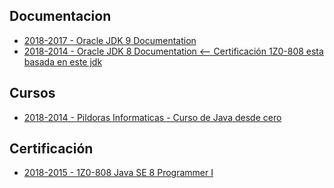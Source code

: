 ## Documentacion 
* [2018-2017 - Oracle JDK 9 Documentation](https://docs.oracle.com/javase/9/)
* [2018-2014 - Oracle JDK 8 Documentation  <-- Certificación 1Z0-808 esta basada en este jdk](https://docs.oracle.com/javase/8/)


## Cursos
* [2018-2014 - Pildoras Informaticas - Curso de Java desde cero](https://www.youtube.com/watch?v=coK4jM5wvko&list=PLU8oAlHdN5BktAXdEVCLUYzvDyqRQJ2lk)

## Certificación
* [2018-2015 - 1Z0-808 Java SE 8 Programmer I](https://education.oracle.com/pls/web_prod-plq-dad/db_pages.getpage?page_id=5001&get_params=p_exam_id:1Z0-808)


